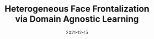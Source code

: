 ---
title: "Heterogeneous Face Frontalization via Domain Agnostic Learning"
collection: publications
date: 2021-12-15
venue: 'IEEE International Conference on Automatic Face and Gesture Recognition'
paperurl: 'https://arxiv.org/pdf/2107.08311.pdf'
link: 'https://doi.org/10.1109/FG52635.2021.9666962'
citation: 'Di, Xing, Shuowen Hu, and Vishal M. Patel. "Heterogeneous face frontalization via domain agnostic learning." 2021 16th IEEE International Conference on Automatic Face and Gesture Recognition (FG 2021). IEEE, 2021.'
---